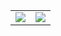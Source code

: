 <p align="middle">
  <table>
    <tr>
      <td>
        <img  style="max-width: 100%;" src="https://github-readme-stats.vercel.app/api?username=MindBreakerGM&show_icons=true&hide_border=true&theme=aura_dark"/>
        </td>
        <td>
          <img  style="max-width: 100%;" src="https://github-readme-stats.vercel.app/api/top-langs/?hide_border=true&username=MindBreakerGM"/>
        </td>
    </tr>
  </table>
<p>
